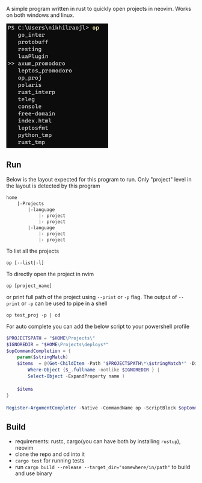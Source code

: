 A simple program written in rust to quickly open projects in neovim. Works on both windows and linux.

![](./media/op_nvim.png)

## Run
Below is the layout expected for this program to run. Only "project" level in the layout is detected by this program
```
home
    |-Projects
        |-language
            |- project
            |- project
        |-language
            |- project
            |- project 
```

To list all the projects
```
op [--list|-l]
```

To directly open the project in nvim
```
op [project_name]
```
or print full path of the project using `--print` or `-p` flag. The output of `--print` or `-p` can be used to pipe in a shell
```
op test_proj -p | cd 
```

For auto complete you can add the below script to your powershell profile
```powershell
$PROJECTSPATH = "$HOME\Projects\"
$IGNOREDIR = "$HOME\Projects\deploys*"
$opCommandCompletion = {
    param($stringMatch)
    $items  = @(Get-ChildItem -Path "$PROJECTSPATH\*\$stringMatch*" -Directory |
        Where-Object {$_.fullname -notlike $IGNOREDIR } |
        Select-Object -ExpandProperty name )

    $items
}

Register-ArgumentCompleter -Native -CommandName op -ScriptBlock $opCommandCompletion
```

## Build
- requirements: rustc, cargo(you can have both by installing `rustup`), neovim
- clone the repo and cd into it
- `cargo test` for running tests
- run `cargo build --release --target_dir="somewhere/in/path"` to build and use binary
